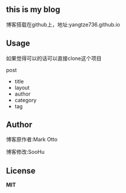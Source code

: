 ## this is my blog

博客搭载在github上，地址:yangtze736.github.io

## Usage

如果觉得可以的话可以直接clone这个项目

post

* title
* layout
* author
* category
* tag

## Author

博客原作者:Mark Otto 

博客修改:SooHu

## License

**MIT**
